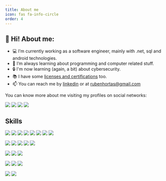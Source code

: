 ```yaml
---
title: About me
icon: fas fa-info-circle
order: 4
---
```


## 👋 Hi! About me:

- 💻 I’m currently working as a software engineer, mainly with .net, sql and android technologies.
- 🌱 I’m always learning about programming and computer related stuff. 
- 🔒 I'm now learning (again, a bit) about cybersecurity.
- 📚 I have some [licenses and certifications](https://github.com/rubenhortas/certifications "licenses and certifications") too.
- 📫 You can reach me by [linkedin](https://www.linkedin.com/in/rubenhortas) or at rubenhortas@gmail.com

You can know more about me visiting my profiles on social networks:

[<img src="https://img.shields.io/badge/Linkedin-rubenhortas-informational?&logo=linkedin&logoColor=white&color=%230A66C2">](https://www.linkedin.com/in/rubenhortas) 
[<img src="https://img.shields.io/badge/Google%20developer-rubenhortas-informational?&logo=google&logoColor=white&color=%234285F4">](https://developers.google.com/profile/u/rubenhortas)
[<img src="https://img.shields.io/badge/Microsoft%20learn-rubenhortas-informational?&logo=microsoft&logoColor=white&color=%235E5E5E">](https://docs.microsoft.com/es-es/users/rhortas/)
[<img src="https://img.shields.io/badge/Hack%20the%20box-Trazi-informational?&logo=hackthebox&logoColor=white&color=%239FEF00">](https://app.hackthebox.com/profile/1009738)

## Skills
[<img src="https://img.shields.io/badge/Language-VB.NET-informational?&logo=.net&logoColor=white&color=%23512BD4">](https://en.wikipedia.org/wiki/Visual_Basic_.NET)
[<img src="https://img.shields.io/badge/Language-C%23-informational?&logo=csharp&logoColor=white&color=%23239120">](https://en.wikipedia.org/wiki/C_Sharp_(programming_language))
[<img src="https://img.shields.io/badge/Language-Java-informational?&logo=java&logoColor=white&color=%23007396">](https://en.wikipedia.org/wiki/Java_(programming_language))
[<img src="https://img.shields.io/badge/Language-SQL-informational?&logo=ibm&logoColor=white&color=%23052FAD">](https://en.wikipedia.org/wiki/SQL)
[<img src="https://img.shields.io/badge/Language-Python-informational?&logo=python&logoColor=white&color=%233776AB">](https://en.wikipedia.org/wiki/Python_(programming_language))
[<img src="https://img.shields.io/badge/Language-GNU/Bash-informational?&logo=gnubash&logoColor=white&color=%234EAA25">](https://en.wikipedia.org/wiki/Bash_(Unix_shell))
[<img src="https://img.shields.io/badge/Language-C-informational?&logo=c&logoColor=white&color=%23A8B9CC">](https://en.wikipedia.org/wiki/C_(programming_language))
[<img src="https://img.shields.io/badge/Language-Lua-informational?&logo=lua&logoColor=white&color=%232C2D72">](https://en.wikipedia.org/wiki/Lua_(programming_language))

[<img src="https://img.shields.io/badge/IDE-Visual%20Studio-informational?&logo=visualstudio&logoColor=white&color=%235C2D91">](https://visualstudio.microsoft.com/en/vs/)
[<img src="https://img.shields.io/badge/IDE-Android%20Studio-informational?&logo=androidstudio&logoColor=white&color=%233DDC84">](https://developer.android.com/studio)
[<img src="https://img.shields.io/badge/IDE-Pycharm-informational?&logo=pycharm&logoColor=white&color=%23000000">](https://www.jetbrains.com/pycharm/)
[<img src="https://img.shields.io/badge/IDE-IntelliJ%20IDEA-informational?&logo=intellijidea&logoColor=white&color=%23000000">](https://www.jetbrains.com/idea/)
[<img src="https://img.shields.io/badge/IDE-Visual%20Studio%20Code-informational?&logo=visualstudiocode&logoColor=white&color=%23007ACC">](https://code.visualstudio.com/)

[<img src="https://img.shields.io/badge/Framework-.NET-informational?&logo=.net&logoColor=white&color=%23512BD4">](https://en.wikipedia.org/wiki/.NET_Framework)
[<img src="https://img.shields.io/badge/SDK-Android-informational?&logo=android&logoColor=white&color=%233DDC84">](https://es.wikipedia.org/wiki/Android_SDK)
[<img src="https://img.shields.io/badge/Framework-Xamarin-informational?&logo=xamarin&logoColor=white&color=%233498DB">](https://es.wikipedia.org/wiki/Xamarin)

[<img src="https://img.shields.io/badge/Version%20Control-TFS-informational?&logo=.net&logoColor=white&color=%23512BD4">](https://en.wikipedia.org/wiki/Azure_DevOps_Server)
[<img src="https://img.shields.io/badge/Version%20Control-Git-informational?&logo=git&logoColor=white&color=%23F05032">](https://es.wikipedia.org/wiki/Git)
[<img src="https://img.shields.io/badge/Version%20Control-Github-informational?&logo=github&logoColor=white&color=%23181717">](https://es.wikipedia.org/wiki/GitHub)

[<img src="https://img.shields.io/badge/Operating%20System-Debian%20GNU%2FLinux-informational?&logo=debian&logoColor=white&color=%23A81D33">](https://en.wikipedia.org/wiki/Debian)
[<img src="https://img.shields.io/badge/Operating%20System-Windows-informational?&logo=windows&logoColor=white&color=%230078D6">](https://en.wikipedia.org/wiki/Microsoft_Windows)
